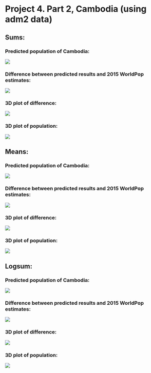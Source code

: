 # Project 4. Part 2, Cambodia (using adm2 data)

## Sums:

### Predicted population of Cambodia:
![](https://raw.githubusercontent.com/dloumeau/data100repository/main/Screen%20Shot%202021-04-16%20at%205.39.02%20PM.png)
### Difference between predicted results and 2015 WorldPop estimates: 
![](https://raw.githubusercontent.com/dloumeau/data100repository/main/Screen%20Shot%202021-04-16%20at%205.40.41%20PM.png)
### 3D plot of difference:
![](https://raw.githubusercontent.com/dloumeau/data100repository/main/Screen%20Shot%202021-04-17%20at%202.29.37%20PM.png)
### 3D plot of population:
![](https://raw.githubusercontent.com/dloumeau/data100repository/main/Screen%20Shot%202021-04-17%20at%202.49.09%20PM.png)

## Means:

### Predicted population of Cambodia:
![](https://raw.githubusercontent.com/dloumeau/data100repository/main/Screen%20Shot%202021-04-16%20at%205.42.48%20PM.png)
### Difference between predicted results and 2015 WorldPop estimates: 
![](https://raw.githubusercontent.com/dloumeau/data100repository/main/Screen%20Shot%202021-04-16%20at%205.43.25%20PM.png)
### 3D plot of difference:
![](https://raw.githubusercontent.com/dloumeau/data100repository/main/Screen%20Shot%202021-04-17%20at%202.30.04%20PM.png)
### 3D plot of population:
![](https://raw.githubusercontent.com/dloumeau/data100repository/main/Screen%20Shot%202021-04-17%20at%202.49.39%20PM.png)

## Logsum:

### Predicted population of Cambodia:
![](https://raw.githubusercontent.com/dloumeau/data100repository/main/Screen%20Shot%202021-04-16%20at%205.44.57%20PM.png)
### Difference between predicted results and 2015 WorldPop estimates: 
![](https://raw.githubusercontent.com/dloumeau/data100repository/main/Screen%20Shot%202021-04-16%20at%205.45.39%20PM.png)
### 3D plot of difference:
![](https://raw.githubusercontent.com/dloumeau/data100repository/main/Screen%20Shot%202021-04-16%20at%205.46.09%20PM.png)
### 3D plot of population:
![](https://raw.githubusercontent.com/dloumeau/data100repository/main/Screen%20Shot%202021-04-17%20at%202.47.57%20PM.png)
